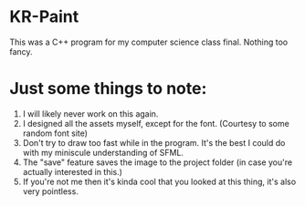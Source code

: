# KR-Paint
This was a C++ program for my computer science class final. Nothing too fancy.

# Just some things to note:
1) I will likely never work on this again.
2) I designed all the assets myself, except for the font. (Courtesy to some random font site)
3) Don't try to draw too fast while in the program. It's the best I could do with my miniscule understanding of SFML.
4) The "save" feature saves the image to the project folder (in case you're actually interested in this.)
5) If you're not me then it's kinda cool that you looked at this thing, it's also very pointless.
